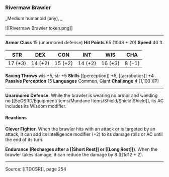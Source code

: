 ### Rivermaw Brawler
_Medium humanoid (any), _

![[Rivermaw Brawler token.png]]




---

**Armor Class** 15 (unarmored defense)
**Hit Points** 65 (10d8 + 20)
**Speed** 40 ft.

| STR     | DEX     | CON     | INT     | WIS     | CHA     |
|---------|---------|---------|---------|---------|---------|
| 17 (+3) | 14 (+2) | 15 (+2) | 14 (+2) | 16 (+3) | 8 (-1) |

**Saving Throws** wis +5, str +5
**Skills** [[perception]] +5, [[acrobatics]] +4
**Passive Perception** 15
**Languages** Common, Giant
**Challenge** 4 (1,100 XP)

---

**Unarmored Defense**. While the brawler is wearing no armor and wielding no [[5eOSRD/Equipment/Items/Mundane Items/Shield/Shield|Shield]], its AC includes its Wisdom modifier.

#### Reactions
**Clever Fighter**. When the brawler hits with an attack or is targeted by an attack, it can add its Intelligence modifier (+2) to its damage rolls or AC until the end of its turn.

**Endurance (Recharges after a [[Short Rest]] or [[Long Rest]])**. When the brawler takes damage, it can reduce the damage by 8 ([[1d12 + 2).


---

Source: [[TDCSR]], page 254